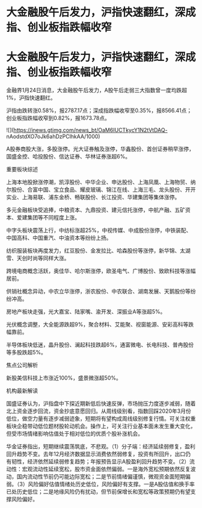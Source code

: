 # 大金融股午后发力，沪指快速翻红，深成指、创业板指跌幅收窄

# 大金融股午后发力，沪指快速翻红，深成指、创业板指跌幅收窄

金融界1月24日消息，大金融股午后发力，A股午后走弱三大指数曾一度均跌超1%，沪指快速翻红。

沪指由跌转涨0.58%，报2787.17点；深成指跌幅收窄至0.35%，报8566.41点；创业板指跌幅收窄到0.82%，报1673.78点。

![](https://inews.gtimg.com/news_bt/OaM6IUCTkycY1N2tVtDAQ-
nAodstdXO7oJk6ahDzPClhkAA/1000)

A股券商股大涨，多股涨停。光大证券触及涨停，华鑫股份、首创证券稍早涨停，国盛金控、哈投股份、信达证券、华林证券涨超6%。

重要板块综述

上海本地股掀涨停潮，凯淳股份、中华企业、申达股份、上海凤凰、上海物贸、纳尔股份、合富中国、宝立食品、耀皮玻璃、锦江在线、上海三毛、龙头股份、开开实业、上海易联、浦东金桥、畅联股份、长江投资、华建集团等集体涨停。

多元金融板块受追捧，中粮资本、九鼎投资、建元信托涨停，中航产融、五矿资本、爱建集团等不同程度上涨。

中字头板块震荡上行，中纺标涨超25%，中视传媒、中成股份涨停，中铁装配、中国高科、中国重汽、中油资本等纷纷上扬。

纺织服装板块再度发力，红豆股份、金发拉比、哈森股份等涨停，新华锦、太湖雪、天创时尚等同样大涨。

跨境电商概念活跃，奥佳华、哈尔斯涨停，欧圣电气、广博股份、致欧科技等涨幅居前。

供销社概念异动，中农立华涨停，浙农股份、中农联合、湖南发展、天鹅股份等纷纷冲高。

房地产板块走强，光大嘉宝、陆家嘴、渝开发、深振业A等涨超5%。

光伏概念调整，大全能源跌超9%，聚合材料、艾能聚、视窗能源、安彩高科等跌幅靠前。

半导体板块低迷，晶升股份、澜起科技跌超6%，通富微电、长电科技、普冉股份等多股跌超5%。

焦点公司解析

新股美信科技上市涨近100%，盛景微涨超50%。

机构最新解读

国盛证券认为，沪指盘中下探近期新低后快速反弹，市场抛压力度逐步减弱，随着北上资金逐步回流，资金抄底意愿回归。从周线级别看，指数回踩2020年3月份低位，做空力量有逐步减弱迹象，短期将有望构成周线级别修复行情。可关注权重板块企稳带动低位题材股轮动机会。操作上，可关注行业基本面未发生重大变化，但受市场情绪影响估值处于相对低位的优质个股补涨机会。

华金证券指出，短期继续震荡筑底，不悲观。（1）分子端：经济延续弱修复，盈利回升趋势不变。去年12月经济数据显示消费依然弱修复，投资有所回升，出口仍有韧性，经济依然延续弱修复趋势；年报预告显示A股盈利回升趋势不变。（2）流动性：宏观流动性延续宽松，股市资金面依然偏弱。一是海外宽松预期依然反复波动，国内流动性节前仍可能边际宽松；二是节前情绪偏谨慎，微观资金面短期偏弱。（3）风险偏好估值情绪处历史低位，风险偏好有支撑。一是A股估值和换手率已处历史低位；二是地缘风险仍有扰动，但节前保增长和宽松等政策预期仍有望支撑风险偏好。

